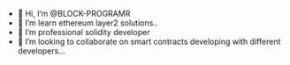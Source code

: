 - 👋 Hi, I’m @BLOCK-PROGRAMR
- 👀 I’m learn ethereum layer2 solutions..
- 🌱 I’m professional solidity developer 
- 💞️ I’m looking to collaborate on smart contracts developing with different developers...
  

